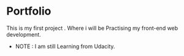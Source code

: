 # Portfolio

This is my first project . Where i will be Practising my front-end web development.

* NOTE : I am still Learning from Udacity.
